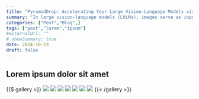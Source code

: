 ```yaml
---
title: "PyramidDrop: Accelerating Your Large Vision-Language Models via Pyramid Visual Redundancy Reduction"
summary: "In large vision-language models (LVLMs), images serve as inputs that carry a wealth of information. As the idiom "A picture is worth a thousand words" implies, representing a single image in current LVLMs can require hundreds or even thousands of tokens."
categories: ["Post","Blog",]
tags: ["post","lorem","ipsum"]
#externalUrl: ""
# showSummary: true
date: 2024-10-23
draft: false
---
```


## Lorem ipsum dolor sit amet

{{$ gallery >}}
  <img src="paper_imgs/1.jpg" class="grid-w33" />
  <img src="paper_imgs/2.jpg" class="grid-w33" />
  <img src="paper_imgs/3.jpg" class="grid-w33" />
  <img src="paper_imgs/4.jpg" class="grid-w33" />
  <img src="paper_imgs/5.jpg" class="grid-w33" />
  <img src="paper_imgs/6.jpg" class="grid-w33" />
  <img src="paper_imgs/7.jpg" class="grid-w33" />
{{< /gallery >}}